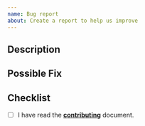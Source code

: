 ```yaml
---
name: Bug report
about: Create a report to help us improve
---
```


## Description

<!--- Provide a more detailed introduction to the issue itself, and why you consider it to be a bug -->

## Possible Fix

<!--- Not obligatory, but suggest a fix or reason for the bug -->

## Checklist

- [ ] I have read the [**contributing**][contributing] document.

[contributing]: https://github.com/ifiokjr/remirror/blob/canary/docs/pages/contributing.md
